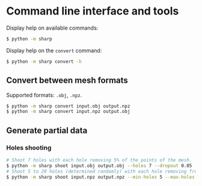 # Command line interface and tools

Display help on available commands:

```bash
$ python -m sharp
```

Display help on the `convert` command:

```bash
$ python -m sharp convert -h
```

## Convert between mesh formats

Supported formats: `.obj`, `.npz`.

```bash
$ python -m sharp convert input.obj output.npz
$ python -m sharp convert input.npz output.obj
```

## Generate partial data

### Holes shooting

```bash
# Shoot 7 holes with each hole removing 5% of the points of the mesh.
$ python -m sharp shoot input.obj output.obj --holes 7 --dropout 0.05
# Shoot 5 to 20 holes (determined randomly) with each hole removing from 2% to 8% of the points of the mesh.
$ python -m sharp shoot input.npz output.npz --min-holes 5 --max-holes 20 --min-dropout 0.02 --max-dropout 0.08
```
